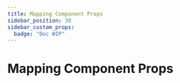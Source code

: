 ```yaml
---
title: Mapping Component Props
sidebar_position: 30
sidebar_custom_props:
  badge: "Doc WIP"
---
```


# Mapping Component Props 